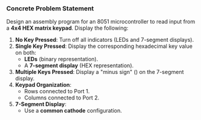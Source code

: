 ### **Concrete Problem Statement**

Design an assembly program for an 8051 microcontroller to read input from a **4x4 HEX matrix keypad**. Display the following:

1. **No Key Pressed**: Turn off all indicators (LEDs and 7-segment displays).
2. **Single Key Pressed**: Display the corresponding hexadecimal key value on both:
    - **LEDs** (binary representation).
    - A **7-segment display** (HEX representation).
3. **Multiple Keys Pressed**: Display a "minus sign" () on the 7-segment display.
4. **Keypad Organization**:
    - Rows connected to Port 1.
    - Columns connected to Port 2.
5. **7-Segment Display**:
    - Use a **common cathode** configuration.